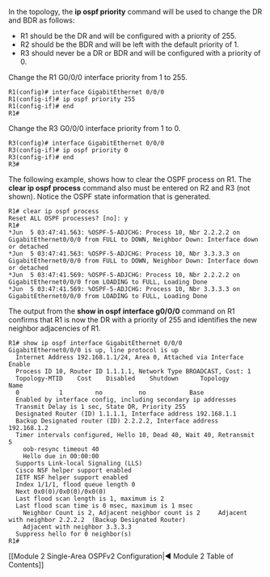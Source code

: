 In the topology, the **ip ospf priority** command will be used to change the DR and BDR as follows:

- R1 should be the DR and will be configured with a priority of 255.
- R2 should be the BDR and will be left with the default priority of 1.
- R3 should never be a DR or BDR and will be configured with a priority of 0.

Change the R1 G0/0/0 interface priority from 1 to 255.

```
R1(config)# interface GigabitEthernet 0/0/0 
R1(config-if)# ip ospf priority 255 
R1(config-if)# end 
R1#
```

Change the R3 G0/0/0 interface priority from 1 to 0.

```
R3(config)# interface GigabitEthernet 0/0/0
R3(config-if)# ip ospf priority 0
R3(config-if)# end
R3#
```

The following example, shows how to clear the OSPF process on R1. The **clear ip ospf process** command also must be entered on R2 and R3 (not shown). Notice the OSPF state information that is generated.

```
R1# clear ip ospf process
Reset ALL OSPF processes? [no]: y
R1#
*Jun  5 03:47:41.563: %OSPF-5-ADJCHG: Process 10, Nbr 2.2.2.2 on GigabitEthernet0/0/0 from FULL to DOWN, Neighbor Down: Interface down or detached
*Jun  5 03:47:41.563: %OSPF-5-ADJCHG: Process 10, Nbr 3.3.3.3 on GigabitEthernet0/0/0 from FULL to DOWN, Neighbor Down: Interface down or detached
*Jun  5 03:47:41.569: %OSPF-5-ADJCHG: Process 10, Nbr 2.2.2.2 on GigabitEthernet0/0/0 from LOADING to FULL, Loading Done
*Jun  5 03:47:41.569: %OSPF-5-ADJCHG: Process 10, Nbr 3.3.3.3 on GigabitEthernet0/0/0 from LOADING to FULL, Loading Done
```

The output from the **show in ospf interface g0/0/0** command on R1 confirms that R1 is now the DR with a priority of 255 and identifies the new neighbor adjacencies of R1.

```
R1# show ip ospf interface GigabitEthernet 0/0/0
GigabitEthernet0/0/0 is up, line protocol is up
  Internet Address 192.168.1.1/24, Area 0, Attached via Interface Enable  
  Process ID 10, Router ID 1.1.1.1, Network Type BROADCAST, Cost: 1  
  Topology-MTID    Cost    Disabled    Shutdown      Topology Name        
  0           1         no          no            Base  
  Enabled by interface config, including secondary ip addresses  
  Transmit Delay is 1 sec, State DR, Priority 255  
  Designated Router (ID) 1.1.1.1, Interface address 192.168.1.1  
  Backup Designated router (ID) 2.2.2.2, Interface address 192.168.1.2  
  Timer intervals configured, Hello 10, Dead 40, Wait 40, Retransmit 5    
    oob-resync timeout 40    
    Hello due in 00:00:00  
  Supports Link-local Signaling (LLS)  
  Cisco NSF helper support enabled  
  IETF NSF helper support enabled  
  Index 1/1/1, flood queue length 0  
  Next 0x0(0)/0x0(0)/0x0(0)  
  Last flood scan length is 1, maximum is 2  
  Last flood scan time is 0 msec, maximum is 1 msec  
    Neighbor Count is 2, Adjacent neighbor count is 2     Adjacent with neighbor 2.2.2.2  (Backup Designated Router)    
    Adjacent with neighbor 3.3.3.3  
  Suppress hello for 0 neighbor(s)
R1#
```

[[Module 2 Single-Area OSPFv2 Configuration|◀ Module 2 Table of Contents]]